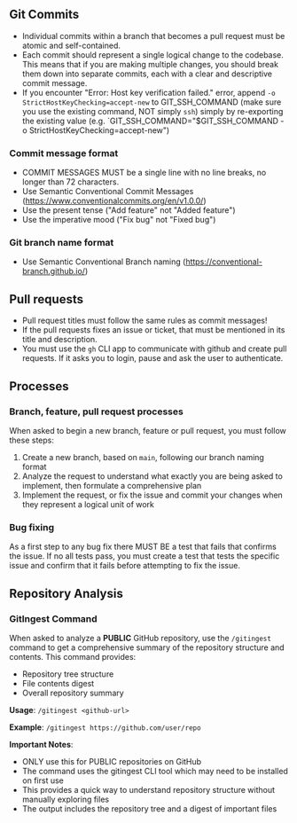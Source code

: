 ## Git Commits

- Individual commits within a branch that becomes a pull request must be atomic and self-contained.
- Each commit should represent a single logical change to the codebase. This means that if you are making multiple changes, you should break them down into separate commits, each with a clear and descriptive commit message.
- If you encounter "Error: Host key verification failed." error, append `-o StrictHostKeyChecking=accept-new` to GIT_SSH_COMMAND (make sure you use the existing command, NOT simply `ssh`) simply by re-exporting the existing value (e.g. `GIT_SSH_COMMAND="$GIT_SSH_COMMAND -o StrictHostKeyChecking=accept-new")

### Commit message format

- COMMIT MESSAGES MUST be a single line with no line breaks, no longer than 72 characters.
- Use Semantic Conventional Commit Messages (https://www.conventionalcommits.org/en/v1.0.0/)
- Use the present tense ("Add feature" not "Added feature")
- Use the imperative mood ("Fix bug" not "Fixed bug")

### Git branch name format

- Use Semantic Conventional Branch naming (https://conventional-branch.github.io/)

## Pull requests

- Pull request titles must follow the same rules as commit messages!
- If the pull requests fixes an issue or ticket, that must be mentioned in its title and description.
- You must use the `gh` CLI app to communicate with github and create pull requests. If it asks you to login, pause and ask the user to authenticate.

## Processes

### Branch, feature, pull request processes

When asked to begin a new branch, feature or pull request, you must follow these steps:

1. Create a new branch, based on `main`, following our branch naming format
2. Analyze the request to understand what exactly you are being asked to implement, then formulate a comprehensive plan
3. Implement the request, or fix the issue and commit your changes when they represent a logical unit of work

### Bug fixing

As a first step to any bug fix there MUST BE a test that fails that confirms the issue. If no all tests pass, you must create a test that tests the specific issue and confirm that it fails before attempting to fix the issue.

## Repository Analysis

### GitIngest Command

When asked to analyze a **PUBLIC** GitHub repository, use the `/gitingest` command to get a comprehensive summary of the repository structure and contents. This command provides:

- Repository tree structure
- File contents digest
- Overall repository summary

**Usage**: `/gitingest <github-url>`

**Example**: `/gitingest https://github.com/user/repo`

**Important Notes**:
- ONLY use this for PUBLIC repositories on GitHub
- The command uses the gitingest CLI tool which may need to be installed on first use
- This provides a quick way to understand repository structure without manually exploring files
- The output includes the repository tree and a digest of important files

